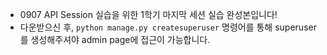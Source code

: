 
* 0907  API Session 실습을 위한 1학기 마지막 세션 실습 완성본입니다! 
* 다운받으신 후, `python manage.py createsuperuser` 명령어를 통해 superuser를 생성해주셔야 admin page에  접근이 가능합니다. 
